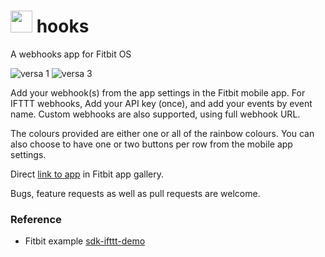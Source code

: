 # <img src="./resources/icon.png" height="35"> hooks

A webhooks app for Fitbit OS


![versa 1](./resources/screenshots/v1.png) ![versa 3](./resources/screenshots/v3.png)

Add your webhook(s) from the app settings in the Fitbit mobile app. For IFTTT webhooks, Add your API key (once), and add your events by event name. Custom webhooks are also supported, using full webhook URL.

The colours provided are either one or all of the rainbow colours. You can also choose to have one or two buttons per row from the mobile app settings.

Direct [link to app](https://gam.fitbit.com/gallery/app/61cc13ae-e73c-4026-9a73-2f4d43237503) in Fitbit app gallery.

Bugs, feature requests as well as pull requests are welcome.


### Reference
- Fitbit example [sdk-ifttt-demo](https://github.com/Fitbit/sdk-ifttt-demo)
